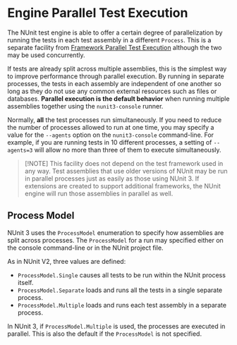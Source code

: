 # Engine Parallel Test Execution

The NUnit test engine is able to offer a certain degree of parallelization by running the tests in each test assembly in
a different `Process`. This is a separate facility from [Framework Parallel Test
Execution](Framework-Parallel-Test-Execution.md) although the two may be used concurrently.

If tests are already split across multiple assemblies, this is the simplest way to improve performance through parallel
execution. By running in separate processes, the tests in each assembly are independent of one another so long as they
do not use any common external resources such as files or databases. **Parallel execution is the default behavior** when
running multiple assemblies together using the `nunit3-console` runner.

Normally, **all** the test processes run simultaneously. If you need to reduce the number of processes allowed to run at
one time, you may specify a value for the `--agents` option on the `nunit3-console` command-line. For example, if you
are running tests in 10 different processes, a setting of `--agents=3` will allow no more than three of them to execute
simultaneously.

> [!NOTE] This facility does not depend on the test framework used in any way. Test assemblies that use older versions
> of NUnit may be run in parallel processes just as easily as those using NUnit 3. If extensions are created to support
> additional frameworks, the NUnit engine will run those assemblies in parallel as well.

## Process Model

NUnit 3 uses the `ProcessModel` enumeration to specify how assemblies are split across processes. The `ProcessModel` for
a run may specified either on the console command-line or in the NUnit project file.

As in NUnit V2, three values are defined:

* `ProcessModel.Single` causes all tests to be run within the NUnit process itself.
* `ProcessModel.Separate` loads and runs all the tests in a single separate process.
* `ProcessModel.Multiple` loads and runs each test assembly in a separate process.

In NUnit 3, if `ProcessModel.Multiple` is used, the processes are executed in parallel. This is also the default if the
`ProcessModel` is not specified.

